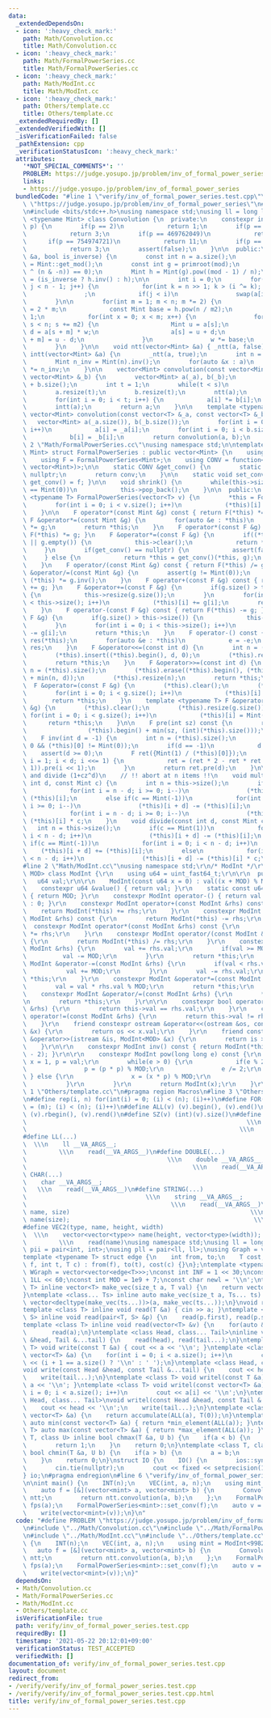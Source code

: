 ```yaml
---
data:
  _extendedDependsOn:
  - icon: ':heavy_check_mark:'
    path: Math/Convolution.cc
    title: Math/Convolution.cc
  - icon: ':heavy_check_mark:'
    path: Math/FormalPowerSeries.cc
    title: Math/FormalPowerSeries.cc
  - icon: ':heavy_check_mark:'
    path: Math/ModInt.cc
    title: Math/ModInt.cc
  - icon: ':heavy_check_mark:'
    path: Others/template.cc
    title: Others/template.cc
  _extendedRequiredBy: []
  _extendedVerifiedWith: []
  _isVerificationFailed: false
  _pathExtension: cpp
  _verificationStatusIcon: ':heavy_check_mark:'
  attributes:
    '*NOT_SPECIAL_COMMENTS*': ''
    PROBLEM: https://judge.yosupo.jp/problem/inv_of_formal_power_series
    links:
    - https://judge.yosupo.jp/problem/inv_of_formal_power_series
  bundledCode: "#line 1 \"verify/inv_of_formal_power_series.test.cpp\"\n#define PROBLEM\
    \ \"https://judge.yosupo.jp/problem/inv_of_formal_power_series\"\n#line 1 \"Math/Convolution.cc\"\
    \n#include <bits/stdc++.h>\nusing namespace std;\nusing ll = long long;\n\ntemplate\
    \ <typename Mint> class Convolution {\n  private:\n    constexpr int primroot(int\
    \ p) {\n        if(p == 2)\n            return 1;\n        if(p == 167772161)\n\
    \            return 3;\n        if(p == 469762049)\n            return 3;\n  \
    \      if(p == 754974721)\n            return 11;\n        if(p == 998244353)\n\
    \            return 3;\n        assert(false);\n    }\n\n  public:\n    void _ntt(vector<Mint>\
    \ &a, bool is_inverse) {\n        const int n = a.size();\n        const int mod\
    \ = Mint::get_mod();\n        const int g = primroot(mod);\n        assert((n\
    \ ^ (n & -n)) == 0);\n        Mint h = Mint(g).pow((mod - 1) / n);\n        h\
    \ = (is_inverse ? h.inv() : h);\n\n        int i = 0;\n        for(int j = 1;\
    \ j < n - 1; j++) {\n            for(int k = n >> 1; k > (i ^= k); k >>= 1)\n\
    \                ;\n            if(j < i)\n                swap(a[i], a[j]);\n\
    \        }\n\n        for(int m = 1; m < n; m *= 2) {\n            const int m2\
    \ = 2 * m;\n            const Mint base = h.pow(n / m2);\n            Mint w =\
    \ 1;\n            for(int x = 0; x < m; x++) {\n                for(int s = x;\
    \ s < n; s += m2) {\n                    Mint u = a[s];\n                    Mint\
    \ d = a[s + m] * w;\n                    a[s] = u + d;\n                    a[s\
    \ + m] = u - d;\n                }\n                w *= base;\n            }\n\
    \        }\n    }\n\n    void ntt(vector<Mint> &a) { _ntt(a, false); }\n    void\
    \ intt(vector<Mint> &a) {\n        _ntt(a, true);\n        int n = a.size();\n\
    \        Mint n_inv = Mint(n).inv();\n        for(auto &x : a)\n            x\
    \ *= n_inv;\n    }\n\n    vector<Mint> convolution(const vector<Mint> &_a, const\
    \ vector<Mint> &_b) {\n        vector<Mint> a(_a), b(_b);\n        int s = a.size()\
    \ + b.size();\n        int t = 1;\n        while(t < s)\n            t *= 2;\n\
    \        a.resize(t);\n        b.resize(t);\n        ntt(a);\n        ntt(b);\n\
    \        for(int i = 0; i < t; i++) {\n            a[i] *= b[i];\n        }\n\
    \        intt(a);\n        return a;\n    }\n\n    template <typename T>\n   \
    \ vector<Mint> convolution(const vector<T> &_a, const vector<T> &_b) {\n     \
    \   vector<Mint> a(_a.size()), b(_b.size());\n        for(int i = 0; i < a.size();\
    \ i++)\n            a[i] = _a[i];\n        for(int i = 0; i < b.size(); i++)\n\
    \            b[i] = _b[i];\n        return convolution(a, b);\n    }\n};\n#line\
    \ 2 \"Math/FormalPowerSeries.cc\"\nusing namespace std;\n\ntemplate <typename\
    \ Mint> struct FormalPowerSeries : public vector<Mint> {\n    using vector<Mint>::vector;\n\
    \    using F = FormalPowerSeries<Mint>;\n    using CONV = function<vector<Mint>(vector<Mint>,\
    \ vector<Mint>)>;\n\n    static CONV &get_conv() {\n        static CONV conv =\
    \ nullptr;\n        return conv;\n    }\n\n    static void set_conv(CONV f) {\
    \ get_conv() = f; }\n\n    void shrink() {\n        while(this->size() && this->back()\
    \ == Mint(0))\n            this->pop_back();\n    }\n\n  public:\n    template\
    \ <typename T> FormalPowerSeries(vector<T> v) {\n        *this = FormalPowerSeries(v.size());\n\
    \        for(int i = 0; i < v.size(); i++)\n            (*this)[i] = Mint(v[i]);\n\
    \    }\n\n    F operator*(const Mint &g) const { return F(*this) *= g; }\n   \
    \ F &operator*=(const Mint &g) {\n        for(auto &e : *this)\n            e\
    \ *= g;\n        return *this;\n    }\n    F operator*(const F &g) const { return\
    \ F(*this) *= g; }\n    F &operator*=(const F &g) {\n        if((*this).empty()\
    \ || g.empty()) {\n            this->clear();\n            return *this;\n   \
    \     }\n        if(get_conv() == nullptr) {\n            assert(false);\n   \
    \     } else {\n            return *this = get_conv()(*this, g);\n        }\n\
    \    }\n    F operator/(const Mint &g) const { return F(*this) /= g; }\n    F\
    \ &operator/=(const Mint &g) {\n        assert(g != Mint(0));\n        return\
    \ (*this) *= g.inv();\n    }\n    F operator+(const F &g) const { return F(*this)\
    \ += g; }\n    F &operator+=(const F &g) {\n        if(g.size() > this->size())\
    \ {\n            this->resize(g.size());\n        }\n        for(int i = 0; i\
    \ < this->size(); i++)\n            (*this)[i] += g[i];\n        return *this;\n\
    \    }\n    F operator-(const F &g) const { return F(*this) -= g; }\n    F &operator-=(const\
    \ F &g) {\n        if(g.size() > this->size()) {\n            this->resize(g.size());\n\
    \        }\n        for(int i = 0; i < this->size(); i++)\n            (*this)[i]\
    \ -= g[i];\n        return *this;\n    }\n    F operator-() const {\n        F\
    \ res(*this);\n        for(auto &e : *this)\n            e = -e;\n        return\
    \ res;\n    }\n    F &operator<<=(const int d) {\n        int n = (*this).size();\n\
    \        (*this).insert((*this).begin(), d, 0);\n        (*this).resize(n);\n\
    \        return *this;\n    }\n    F &operator>>=(const int d) {\n        int\
    \ n = (*this).size();\n        (*this).erase((*this).begin(), (*this).begin()\
    \ + min(n, d));\n        (*this).resize(n);\n        return *this;\n    }\n  \
    \  F &operator=(const F &g) {\n        (*this).clear();\n        (*this).resize(g.size());\n\
    \        for(int i = 0; i < g.size(); i++)\n            (*this)[i] = g[i];\n \
    \       return *this;\n    }\n    template <typename T> F &operator=(const vector<T>\
    \ &g) {\n        (*this).clear();\n        (*this).resize(g.size());\n       \
    \ for(int i = 0; i < g.size(); i++)\n            (*this)[i] = Mint(g[i]);\n  \
    \      return *this;\n    }\n\n    F pre(int sz) const {\n        return F((*this).begin(),\n\
    \                 (*this).begin() + min(sz, (int)(*this).size()));\n    }\n\n\
    \    F inv(int d = -1) {\n        int n = (*this).size();\n        assert(n !=\
    \ 0 && (*this)[0] != Mint(0));\n        if(d == -1)\n            d = n;\n    \
    \    assert(d >= 0);\n        F ret({Mint(1) / (*this)[0]});\n        for(int\
    \ i = 1; i < d; i <<= 1) {\n            ret = (ret * 2 - ret * ret * pre(i <<\
    \ 1)).pre(i << 1);\n        }\n        return ret.pre(d);\n    }\n\n    // multiply\
    \ and divide (1+cz^d)\n    // !! abort at n items !!\n    void multiply(const\
    \ int d, const Mint c) {\n        int n = this->size();\n        if(c == Mint(1))\n\
    \            for(int i = n - d; i >= 0; i--)\n                (*this)[i + d] +=\
    \ (*this)[i];\n        else if(c == Mint(-1))\n            for(int i = n - d;\
    \ i >= 0; i--)\n                (*this)[i + d] -= (*this)[i];\n        else\n\
    \            for(int i = n - d; i >= 0; i--)\n                (*this)[i + d] +=\
    \ (*this)[i] * c;\n    }\n    void divide(const int d, const Mint c) {\n     \
    \   int n = this->size();\n        if(c == Mint(1))\n            for(int i = 0;\
    \ i < n - d; i++)\n                (*this)[i + d] -= (*this)[i];\n        else\
    \ if(c == Mint(-1))\n            for(int i = 0; i < n - d; i++)\n            \
    \    (*this)[i + d] += (*this)[i];\n        else\n            for(int i = 0; i\
    \ < n - d; i++)\n                (*this)[i + d] -= (*this)[i] * c;\n    }\n};\n\
    #line 2 \"Math/ModInt.cc\"\nusing namespace std;\r\n/* ModInt */\r\ntemplate <uint_fast64_t\
    \ MOD> class ModInt {\r\n    using u64 = uint_fast64_t;\r\n\r\n  public:\r\n \
    \   u64 val;\r\n\r\n    ModInt(const u64 x = 0) : val((x + MOD) % MOD) {}\r\n\
    \    constexpr u64 &value() { return val; }\r\n    static const u64 get_mod()\
    \ { return MOD; }\r\n    constexpr ModInt operator-() { return val ? MOD - val\
    \ : 0; }\r\n    constexpr ModInt operator+(const ModInt &rhs) const {\r\n    \
    \    return ModInt(*this) += rhs;\r\n    }\r\n    constexpr ModInt operator-(const\
    \ ModInt &rhs) const {\r\n        return ModInt(*this) -= rhs;\r\n    }\r\n  \
    \  constexpr ModInt operator*(const ModInt &rhs) const {\r\n        return ModInt(*this)\
    \ *= rhs;\r\n    }\r\n    constexpr ModInt operator/(const ModInt &rhs) const\
    \ {\r\n        return ModInt(*this) /= rhs;\r\n    }\r\n    constexpr ModInt &operator+=(const\
    \ ModInt &rhs) {\r\n        val += rhs.val;\r\n        if(val >= MOD) {\r\n  \
    \          val -= MOD;\r\n        }\r\n        return *this;\r\n    }\r\n    constexpr\
    \ ModInt &operator-=(const ModInt &rhs) {\r\n        if(val < rhs.val) {\r\n \
    \           val += MOD;\r\n        }\r\n        val -= rhs.val;\r\n        return\
    \ *this;\r\n    }\r\n    constexpr ModInt &operator*=(const ModInt &rhs) {\r\n\
    \        val = val * rhs.val % MOD;\r\n        return *this;\r\n    }\r\n\r\n\
    \    constexpr ModInt &operator/=(const ModInt &rhs) {\r\n        *this *= rhs.inv();\r\
    \n        return *this;\r\n    }\r\n\r\n    constexpr bool operator==(const ModInt\
    \ &rhs) {\r\n        return this->val == rhs.val;\r\n    }\r\n    constexpr bool\
    \ operator!=(const ModInt &rhs) {\r\n        return this->val != rhs.val;\r\n\
    \    }\r\n    friend constexpr ostream &operator<<(ostream &os, const ModInt<MOD>\
    \ &x) {\r\n        return os << x.val;\r\n    }\r\n    friend constexpr istream\
    \ &operator>>(istream &is, ModInt<MOD> &x) {\r\n        return is >> x.val;\r\n\
    \    }\r\n\r\n    constexpr ModInt inv() const { return ModInt(*this).pow(MOD\
    \ - 2); }\r\n\r\n    constexpr ModInt pow(long long e) const {\r\n        u64\
    \ x = 1, p = val;\r\n        while(e > 0) {\r\n            if(e % 2 == 0) {\r\n\
    \                p = (p * p) % MOD;\r\n                e /= 2;\r\n           \
    \ } else {\r\n                x = (x * p) % MOD;\r\n                e--;\r\n \
    \           }\r\n        }\r\n        return ModInt(x);\r\n    }\r\n};\n#line\
    \ 1 \"Others/template.cc\"\n#pragma region Macros\n#line 3 \"Others/template.cc\"\
    \n#define rep(i, n) for(int(i) = 0; (i) < (n); (i)++)\n#define FOR(i, m, n) for(int(i)\
    \ = (m); (i) < (n); (i)++)\n#define ALL(v) (v).begin(), (v).end()\n#define LLA(v)\
    \ (v).rbegin(), (v).rend()\n#define SZ(v) (int)(v).size()\n#define INT(...)  \
    \                                                             \\\n    int __VA_ARGS__;\
    \                                                           \\\n    read(__VA_ARGS__)\n\
    #define LL(...)                                                              \
    \  \\\n    ll __VA_ARGS__;                                                   \
    \         \\\n    read(__VA_ARGS__)\n#define DOUBLE(...)                     \
    \                                       \\\n    double __VA_ARGS__;          \
    \                                              \\\n    read(__VA_ARGS__)\n#define\
    \ CHAR(...)                                                              \\\n\
    \    char __VA_ARGS__;                                                       \
    \   \\\n    read(__VA_ARGS__)\n#define STRING(...)                           \
    \                                 \\\n    string __VA_ARGS__;                \
    \                                        \\\n    read(__VA_ARGS__)\n#define VEC(type,\
    \ name, size)                                                  \\\n    vector<type>\
    \ name(size);                                                   \\\n    read(name)\n\
    #define VEC2(type, name, height, width)                                      \
    \  \\\n    vector<vector<type>> name(height, vector<type>(width));           \
    \         \\\n    read(name)\nusing namespace std;\nusing ll = long long;\nusing\
    \ pii = pair<int, int>;\nusing pll = pair<ll, ll>;\nusing Graph = vector<vector<int>>;\n\
    template <typename T> struct edge {\n    int from, to;\n    T cost;\n    edge(int\
    \ f, int t, T c) : from(f), to(t), cost(c) {}\n};\ntemplate <typename T> using\
    \ WGraph = vector<vector<edge<T>>>;\nconst int INF = 1 << 30;\nconst ll LINF =\
    \ 1LL << 60;\nconst int MOD = 1e9 + 7;\nconst char newl = '\\n';\ntemplate <class\
    \ T> inline vector<T> make_vec(size_t a, T val) {\n    return vector<T>(a, val);\n\
    }\ntemplate <class... Ts> inline auto make_vec(size_t a, Ts... ts) {\n    return\
    \ vector<decltype(make_vec(ts...))>(a, make_vec(ts...));\n}\nvoid read() {}\n\
    template <class T> inline void read(T &a) { cin >> a; }\ntemplate <class T, class\
    \ S> inline void read(pair<T, S> &p) {\n    read(p.first), read(p.second);\n}\n\
    template <class T> inline void read(vector<T> &v) {\n    for(auto &&a : v)\n \
    \       read(a);\n}\ntemplate <class Head, class... Tail>\ninline void read(Head\
    \ &head, Tail &...tail) {\n    read(head), read(tail...);\n}\ntemplate <class\
    \ T> void write(const T &a) { cout << a << '\\n'; }\ntemplate <class T> void write(const\
    \ vector<T> &a) {\n    for(int i = 0; i < a.size(); i++)\n        cout << a[i]\
    \ << (i + 1 == a.size() ? '\\n' : ' ');\n}\ntemplate <class Head, class... Tail>\n\
    void write(const Head &head, const Tail &...tail) {\n    cout << head << ' ';\n\
    \    write(tail...);\n}\ntemplate <class T> void writel(const T &a) { cout <<\
    \ a << '\\n'; }\ntemplate <class T> void writel(const vector<T> &a) {\n    for(int\
    \ i = 0; i < a.size(); i++)\n        cout << a[i] << '\\n';\n}\ntemplate <class\
    \ Head, class... Tail>\nvoid writel(const Head &head, const Tail &...tail) {\n\
    \    cout << head << '\\n';\n    write(tail...);\n}\ntemplate <class T> auto sum(const\
    \ vector<T> &a) {\n    return accumulate(ALL(a), T(0));\n}\ntemplate <class T>\
    \ auto min(const vector<T> &a) { return *min_element(ALL(a)); }\ntemplate <class\
    \ T> auto max(const vector<T> &a) { return *max_element(ALL(a)); }\ntemplate <class\
    \ T, class U> inline bool chmax(T &a, U b) {\n    if(a < b) {\n        a = b;\n\
    \        return 1;\n    }\n    return 0;\n}\ntemplate <class T, class U> inline\
    \ bool chmin(T &a, U b) {\n    if(a > b) {\n        a = b;\n        return 1;\n\
    \    }\n    return 0;\n}\nstruct IO {\n    IO() {\n        ios::sync_with_stdio(false);\n\
    \        cin.tie(nullptr);\n        cout << fixed << setprecision(10);\n    }\n\
    } io;\n#pragma endregion\n#line 6 \"verify/inv_of_formal_power_series.test.cpp\"\
    \n\nint main() {\n    INT(n);\n    VEC(int, a, n);\n    using mint = ModInt<998244353>;\n\
    \    auto f = [&](vector<mint> a, vector<mint> b) {\n        Convolution<mint>\
    \ ntt;\n        return ntt.convolution(a, b);\n    };\n    FormalPowerSeries<mint>\
    \ fps(a);\n    FormalPowerSeries<mint>::set_conv(f);\n    auto v = fps.inv();\n\
    \    write(vector<mint>(v));\n}\n"
  code: "#define PROBLEM \"https://judge.yosupo.jp/problem/inv_of_formal_power_series\"\
    \n#include \"../Math/Convolution.cc\"\n#include \"../Math/FormalPowerSeries.cc\"\
    \n#include \"../Math/ModInt.cc\"\n#include \"../Others/template.cc\"\n\nint main()\
    \ {\n    INT(n);\n    VEC(int, a, n);\n    using mint = ModInt<998244353>;\n \
    \   auto f = [&](vector<mint> a, vector<mint> b) {\n        Convolution<mint>\
    \ ntt;\n        return ntt.convolution(a, b);\n    };\n    FormalPowerSeries<mint>\
    \ fps(a);\n    FormalPowerSeries<mint>::set_conv(f);\n    auto v = fps.inv();\n\
    \    write(vector<mint>(v));\n}"
  dependsOn:
  - Math/Convolution.cc
  - Math/FormalPowerSeries.cc
  - Math/ModInt.cc
  - Others/template.cc
  isVerificationFile: true
  path: verify/inv_of_formal_power_series.test.cpp
  requiredBy: []
  timestamp: '2021-05-22 20:12:01+09:00'
  verificationStatus: TEST_ACCEPTED
  verifiedWith: []
documentation_of: verify/inv_of_formal_power_series.test.cpp
layout: document
redirect_from:
- /verify/verify/inv_of_formal_power_series.test.cpp
- /verify/verify/inv_of_formal_power_series.test.cpp.html
title: verify/inv_of_formal_power_series.test.cpp
---
```

